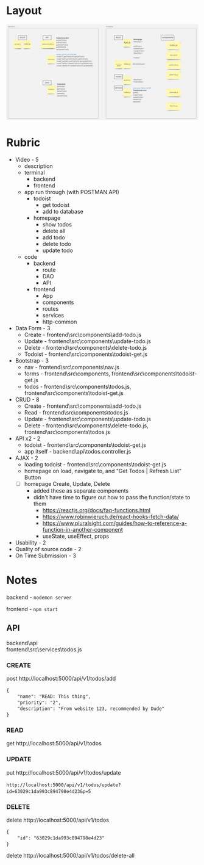 # Layout
![Whiteboard of files](DGC.Assignment3.Whiteboard.png)
# Rubric
- Video - 5
	- description
	- terminal
		- backend
		- frontend
	- app run through (with POSTMAN API)
		- todoist
			- get todoist
			- add to database
		- homepage
			- show todos
			- delete all
			- add todo
			- delete todo
			- update todo	
	- code
		- backend
			- route
			- DAO
			- API
		- frontend
			- App
			- components
			- routes
			- services
			- http-common
- Data Form - 3
	- Create - frontend\src\components\add-todo.js
	- Update - frontend\src\components\update-todo.js
	- Delete - frontend\src\components\delete-todo.js
	- Todoist - frontend\src\components\todoist-get.js
- Bootstrap - 3
	- nav - frontend\src\components\nav.js
	- forms - frontend\src\components\, frontend\src\components\todoist-get.js
	- todos - frontend\src\components\todos.js, frontend\src\components\todoist-get.js
- CRUD - 8
	- Create - frontend\src\components\add-todo.js
	- Read   - frontend\src\components\todos.js
	- Update - frontend\src\components\update-todo.js
	- Delete - frontend\src\components\delete-todo.js, frontend\src\components\todos.js
- API x2 - 2
	- todoist - frontend\src\components\todoist-get.js
	- app itself - backend\api\todos.controller.js
- AJAX - 2
	- loading todoist - frontend\src\components\todoist-get.js
	- homepage on load, navigate to, and "Get Todos | Refresh List" Button
	- [ ] homepage Create, Update, Delete
		- added these as separate components
		- didn't have time to figure out how to pass the function/state to them
			- https://reactjs.org/docs/faq-functions.html
			- https://www.robinwieruch.de/react-hooks-fetch-data/
			- https://www.pluralsight.com/guides/how-to-reference-a-function-in-another-component
			- useState, useEffect, props
- Usability - 2
- Quality of source code - 2
- On Time Submission - 3

# Notes
backend - `nodemon server`

frontend - `npm start`

## API
backend\api\
frontend\src\services\todos.js
### CREATE
post
http://localhost:5000/api/v1/todos/add
```
{
	"name": "READ: This thing",
	"priority": "2",
	"description": "From website 123, recommended by Dude"
}
```
### READ
get
http://localhost:5000/api/v1/todos
### UPDATE
put
http://localhost:5000/api/v1/todos/update

`http://localhost:5000/api/v1/todos/update?id=63029c1da993c894798e4d23&p=5`
### DELETE
delete
http://localhost:5000/api/v1/todos
```
{
	"id": "63029c1da993c894798e4d23"
}
```
delete
http://localhost:5000/api/v1/todos/delete-all